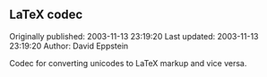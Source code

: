 ## LaTeX codec 
Originally published: 2003-11-13 23:19:20 
Last updated: 2003-11-13 23:19:20 
Author: David Eppstein 
 
Codec for converting unicodes to LaTeX markup and vice versa.